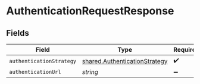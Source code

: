 # AuthenticationRequestResponse


## Fields

| Field                                                                          | Type                                                                           | Required                                                                       | Description                                                                    |
| ------------------------------------------------------------------------------ | ------------------------------------------------------------------------------ | ------------------------------------------------------------------------------ | ------------------------------------------------------------------------------ |
| `authenticationStrategy`                                                       | [shared.AuthenticationStrategy](../../models/shared/authenticationstrategy.md) | :heavy_check_mark:                                                             | N/A                                                                            |
| `authenticationUrl`                                                            | *string*                                                                       | :heavy_minus_sign:                                                             | N/A                                                                            |